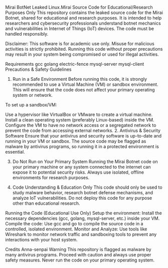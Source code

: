 Mirai BotNet
Leaked Linux.Mirai Source Code for Educational/Research Purposes Only
This repository contains the leaked source code for the Mirai Botnet, shared for educational and research purposes. It is intended to help researchers and cybersecurity professionals understand botnet mechanics and vulnerabilities in Internet of Things (IoT) devices. The code must be handled responsibly.

Disclaimer: This software is for academic use only. Misuse for malicious activities is strictly prohibited. Running this code without proper precautions may result in your system being compromised or used for illegal activities.

Requirements
gcc
golang
electric-fence
mysql-server
mysql-client
Precautions & Safety Guidelines
1. Run in a Safe Environment
Before running this code, it is strongly recommended to use a Virtual Machine (VM) or sandbox environment. This will ensure that the code does not affect your primary operating system or network.

To set up a sandbox/VM:

Use a hypervisor like VirtualBox or VMware to create a virtual machine.
Install a clean operating system (preferably Linux-based) inside the VM.
Configure the VM to have no network access or a segregated network to prevent the code from accessing external networks.
2. Antivirus & Security Software
Ensure that your antivirus and security software is up-to-date and running in your VM or sandbox. The source code may be flagged as malware by antivirus programs, so running it in a protected environment is essential.

3. Do Not Run on Your Primary System
Running the Mirai Botnet code on your primary machine or any system connected to the internet can expose it to potential security risks. Always use isolated, offline environments for research purposes.

4. Code Understanding & Education Only
This code should only be used to study malware behavior, research botnet defense mechanisms, and analyze IoT vulnerabilities. Do not deploy this code for any purpose other than educational research.

Running the Code (Educational Use Only)
Setup the environment: Install the necessary dependencies (gcc, golang, mysql-server, etc.) inside your VM.
Compile the code: Use gcc and go to compile the source code in a controlled, isolated environment.
Monitor and Analyze: Use tools like Wireshark to monitor network traffic and sandboxing tools to prevent any interactions with your host system.

Credits
Anna-senpai
Warning
This repository is flagged as malware by many antivirus programs. Proceed with caution and always use proper safety measures. Never run the code on your primary operating system.
